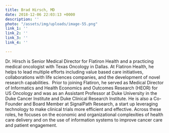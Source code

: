 ```yaml
---
title: Brad Hirsch, MD
date: 2018-12-06 22:03:13 +0000
description: ''
photo: "/assets/img/uploads/image-55.png"
link_1: ''
link_2: ''
link_3: ''
link_4: ''

---
```

Dr. Hirsch is Senior Medical Director for Flatiron Health and a practicing medical oncologist with Texas Oncology in Dallas. At Flatiron Health, he helps to lead multiple efforts including value based care initiatives, collaborations with life sciences companies, and the development of novel research capabilities.  Prior to joining Flatiron, he served as Medical Director of Informatics and Health Economics and Outcomes Research (HEOR) for US Oncology and was as an Assistant Professor at Duke University in the Duke Cancer Institute and Duke Clinical Research Institute. He is also a Co-Founder and Board Member at SignalPath Research, a start up leveraging technology to make clinical trials more efficient and effective. Across these roles, he focuses on the economic and organizational complexities of health care delivery and on the use of information systems to improve cancer care and patient engagement.